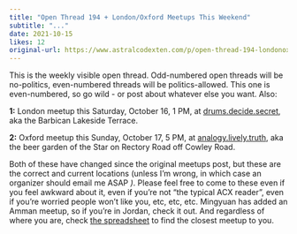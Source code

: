 ```yaml
---
title: "Open Thread 194 + London/Oxford Meetups This Weekend"
subtitle: "..."
date: 2021-10-15
likes: 12
original-url: https://www.astralcodexten.com/p/open-thread-194-londonoxford-meetups
---
```

This is the weekly visible open thread. Odd-numbered open threads will be no-politics, even-numbered threads will be politics-allowed. This one is even-numbered, so go wild - or post about whatever else you want. Also:

 **1:** London meetup this Saturday, October 16, 1 PM, at [drums.decide.secret](https://w3w.co/drums.decide.secret), aka the Barbican Lakeside Terrace.

 **2:** Oxford meetup this Sunday, October 17, 5 PM, at [analogy.lively.truth](https://what3words.com/analogy.lively.truth), aka the beer garden of the Star on Rectory Road off Cowley Road. 

Both of these have changed since the original meetups post, but these are the correct and current locations (unless I’m wrong, in which case an organizer should email me ASAP _)_. Please feel free to come to these even if you feel awkward about it, even if you’re not “the typical ACX reader”, even if you’re worried people won’t like you, etc, etc, etc. Mingyuan has added an Amman meetup, so if you’re in Jordan, check it out. And regardless of where you are, check [the spreadsheet](https://docs.google.com/spreadsheets/d/e/2PACX-1vTsSMKpBkT5y4yOIcUYqKGzuyZ7jdZTKSrp-bASqY6Y5VV0ta6_hNwVWWMI2wQDzj21TaA4lMS-KSio/pubhtml) to find the closest meetup to you.
